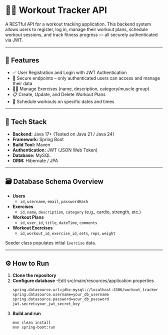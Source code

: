 # 🏋️‍♂️ Workout Tracker API

A RESTful API for a workout tracking application. This backend system allows users to register, log in, manage their workout plans, schedule workout sessions, and track fitness progress — all securely authenticated via JWT.

---

## 🚀 Features

- ✅ User Registration and Login with JWT Authentication
- 🔐 Secure endpoints – only authenticated users can access and manage their data
- 🏃‍♀️ Manage Exercises (name, description, category/muscle group)
- 📋 Create, Update, and Delete Workout Plans
- 📅 Schedule workouts on specific dates and times

---

## 🧰 Tech Stack

- **Backend:** Java 17+ (Tested on Java 21 / Java 24)
- **Framework:** Spring Boot
- **Build Tool:** Maven
- **Authentication:** JWT (JSON Web Token)
- **Database:** MySQL
- **ORM:** Hibernate / JPA

---

## 🗃️ Database Schema Overview

- **Users**
  - `id`, `username`, `email`, `passwordHash`
- **Exercises**
  - `id`, `name`, `description`, `category` (e.g., cardio, strength, etc.)
- **Workout Plans**
  - `id`, `user_id`, `title`, `dateTime`, `comments`
- **Workout Exercises**
  - `id`, `workout_id`, `exercise_id`, `sets`, `reps`, `weight`

Seeder class populates initial `Exercise` data.

---
## ⚙️ How to Run
1. **Clone the repository**
2. **Configure database**
   -Edit src/main/resources/application.properties
   ```bash
   spring.datasource.url=jdbc:mysql://localhost:3306/workout_tracker
   spring.datasource.username=your_db_username
   spring.datasource.password=your_db_password
   jwt.secret=your_jwt_secret_key
   ```
3. **Build and run**
   ```bash
   mvn clean install
   mvn spring-boot:run
   ```

